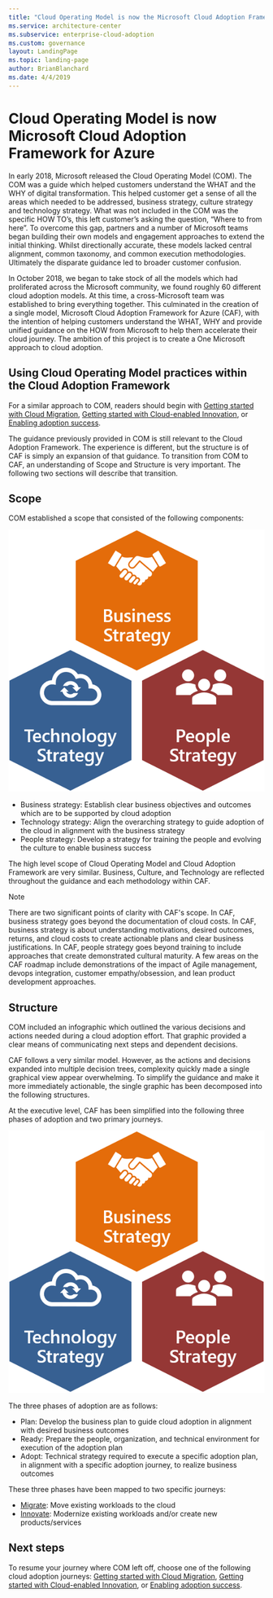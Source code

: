 ```yaml
---
title: "Cloud Operating Model is now the Microsoft Cloud Adoption Framework for Azure"
ms.service: architecture-center
ms.subservice: enterprise-cloud-adoption
ms.custom: governance
layout: LandingPage
ms.topic: landing-page
author: BrianBlanchard
ms.date: 4/4/2019
---
```


# Cloud Operating Model is now Microsoft Cloud Adoption Framework for Azure

In early 2018, Microsoft released the Cloud Operating Model (COM). The COM was a guide which helped customers understand the WHAT and the WHY of digital transformation. This helped customer get a sense of all the areas which needed to be addressed, business strategy, culture strategy and technology strategy. What was not included in the COM was the specific HOW TO’s, this left customer’s asking the question, “Where to from here”. To overcome this gap, partners and a number of Microsoft teams began building their own models and engagement approaches to extend the initial thinking. Whilst directionally accurate, these models lacked central alignment, common taxonomy, and common execution methodologies. Ultimately the disparate guidance led to broader customer confusion.

In October 2018, we began to take stock of all the models which had proliferated across the Microsoft community, we found roughly 60 different cloud adoption models. At this time, a cross-Microsoft team was established to bring everything together. This culminated in the creation of a single model, Microsoft Cloud Adoption Framework for Azure (CAF), with the intention of helping customers understand the WHAT, WHY and provide unified guidance on the HOW from Microsoft to help them accelerate their cloud journey. The ambition of this project is to create a One Microsoft approach to cloud adoption.

## Using Cloud Operating Model practices within the Cloud Adoption Framework

For a similar approach to COM, readers should begin with [Getting started with Cloud Migration](../getting-started/migrate.md), [Getting started with Cloud-enabled Innovation](../getting-started/innovate.md), or [Enabling adoption success](../getting-started/enable.md).

The guidance previously provided in COM is still relevant to the Cloud Adoption Framework. The experience is different, but the structure is of CAF is simply an expansion of that guidance. To transition from COM to CAF, an understanding of Scope and Structure is very important. The following two sections will describe that transition.

## Scope

COM established a scope that consisted of the following components:

![Scope of the Cloud Adoption Framework](../_images/caf-scope.png)

* Business strategy: Establish clear business objectives and outcomes which are to be supported by cloud adoption
* Technology strategy: Align the overarching strategy to guide adoption of the cloud in alignment with the business strategy
* People strategy: Develop a strategy for training the people and evolving the culture to enable business success

The high level scope of Cloud Operating Model and Cloud Adoption Framework are very similar. Business, Culture, and Technology are reflected throughout the guidance and each methodology within CAF.

> [!NOTE]
> There are two significant points of clarity with CAF's scope. In CAF, business strategy goes beyond the documentation of cloud costs. In CAF, business strategy is about understanding motivations, desired outcomes, returns, and cloud costs to create actionable plans and clear business justifications. In CAF, people strategy goes beyond training to include approaches that create demonstrated cultural maturity. A few areas on the CAF roadmap include demonstrations of the impact of Agile management, devops integration, customer empathy/obsession, and lean product development approaches.

## Structure

COM included an infographic which outlined the various decisions and actions needed during a cloud adoption effort. That graphic provided a clear means of communicating next steps and dependent decisions.

CAF follows a very similar model. However, as the actions and decisions expanded into multiple decision trees, complexity quickly made a single graphical view appear overwhelming. To simplify the guidance and make it more immediately actionable, the single graphic has been decomposed into the following structures.

At the executive level, CAF has been simplified into the following three phases of adoption and two primary journeys.

![Executive level structure of the Cloud Adoption Framework](../_images/caf-scope.png)

The three phases of adoption are as follows:

* Plan: Develop the business plan to guide cloud adoption in alignment with desired business outcomes
* Ready: Prepare the people, organization, and technical environment for execution of the adoption plan
* Adopt: Technical strategy required to execute a specific adoption plan, in alignment with a specific adoption journey, to realize business outcomes

These three phases have been mapped to two specific journeys:

* [Migrate](../getting-started/migrate.md): Move existing workloads to the cloud
* [Innovate](../getting-started/innovate.md): Modernize existing workloads and/or create new products/services

## Next steps

To resume your journey where COM left off, choose one of the following cloud adoption journeys: [Getting started with Cloud Migration](../getting-started/migrate.md), [Getting started with Cloud-enabled Innovation](../getting-started/innovate.md), or [Enabling adoption success](../getting-started/enable.md).